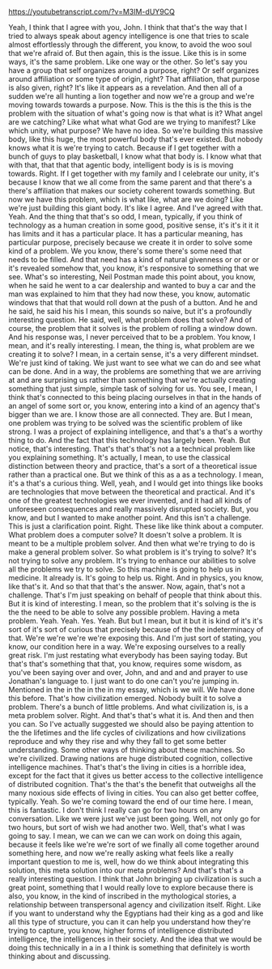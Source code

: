 https://youtubetranscript.com/?v=M3IM-dUY9CQ

 Yeah, I think that I agree with you, John. I think that that's the way that I tried to always speak about agency intelligence is one that tries to scale almost effortlessly through the different, you know, to avoid the woo soul that we're afraid of. But then again, this is the issue. Like this is in some ways, it's the same problem. Like one way or the other. So let's say you have a group that self organizes around a purpose, right? Or self organizes around affiliation or some type of origin, right? That affiliation, that purpose is also given, right? It's like it appears as a revelation. And then all of a sudden we're all hunting a lion together and now we're a group and we're moving towards towards a purpose. Now. This is the this is the this is the problem with the situation of what's going now is that what is it? What angel are we catching? Like what what what God are we trying to manifest? Like which unity, what purpose? We have no idea. So we're building this massive body, like this huge, the most powerful body that's ever existed. But nobody knows what it is we're trying to catch. Because if I get together with a bunch of guys to play basketball, I know what that body is. I know what that with that, that that that agentic body, intelligent body is is is moving towards. Right. If I get together with my family and I celebrate our unity, it's because I know that we all come from the same parent and that there's a there's affiliation that makes our society coherent towards something. But now we have this problem, which is what like, what are we doing? Like we're just building this giant body. It's like I agree. And I've agreed with that. Yeah. And the thing that that's so odd, I mean, typically, if you think of technology as a human creation in some good, positive sense, it's it's it it it has limits and it has a particular place. It has a particular meaning, has particular purpose, precisely because we create it in order to solve some kind of a problem. We you know, there's some there's some need that needs to be filled. And that need has a kind of natural givenness or or or or it's revealed somehow that, you know, it's responsive to something that we see. What's so interesting, Neil Postman made this point about, you know, when he said he went to a car dealership and wanted to buy a car and the man was explained to him that they had now these, you know, automatic windows that that that would roll down at the push of a button. And he and he said, he said his his I mean, this sounds so naive, but it's a profoundly interesting question. He said, well, what problem does that solve? And of course, the problem that it solves is the problem of rolling a window down. And his response was, I never perceived that to be a problem. You know, I mean, and it's really interesting. I mean, the thing is, what problem are we creating it to solve? I mean, in a certain sense, it's a very different mindset. We're just kind of taking. We just want to see what we can do and see what can be done. And in a way, the problems are something that we are arriving at and are surprising us rather than something that we're actually creating something that just simple, simple task of solving for us. You see, I mean, I think that's connected to this being placing ourselves in that in the hands of an angel of some sort or, you know, entering into a kind of an agency that's bigger than we are. I know those are all connected. They are. But I mean, one problem was trying to be solved was the scientific problem of like strong. I was a project of explaining intelligence, and that's a that's a worthy thing to do. And the fact that this technology has largely been. Yeah. But notice, that's interesting. That's that's that's not a a technical problem like you explaining something. It's actually, I mean, to use the classical distinction between theory and practice, that's a sort of a theoretical issue rather than a practical one. But we think of this as a as a technology. I mean, it's a that's a curious thing. Well, yeah, and I would get into things like books are technologies that move between the theoretical and practical. And it's one of the greatest technologies we ever invented, and it had all kinds of unforeseen consequences and really massively disrupted society. But, you know, and but I wanted to make another point. And this isn't a challenge. This is just a clarification point. Right. These like like think about a computer. What problem does a computer solve? It doesn't solve a problem. It is meant to be a multiple problem solver. And then what we're trying to do is make a general problem solver. So what problem is it's trying to solve? It's not trying to solve any problem. It's trying to enhance our abilities to solve all the problems we try to solve. So this machine is going to help us in medicine. It already is. It's going to help us. Right. And in physics, you know, like that's it. And so that that that's the answer. Now, again, that's not a challenge. That's I'm just speaking on behalf of people that think about this. But it is kind of interesting. I mean, so the problem that it's solving is the is the the need to be able to solve any possible problem. Having a meta problem. Yeah. Yeah. Yes. Yeah. But but I mean, but it but it is kind of it's it's sort of it's sort of curious that precisely because of the the indeterminacy of that. We're we're we're we're exposing this. And I'm just sort of stating, you know, our condition here in a way. We're exposing ourselves to a really great risk. I'm just restating what everybody has been saying today. But that's that's something that that, you know, requires some wisdom, as you've been saying over and over, John, and and and and prayer to use Jonathan's language to. I just want to do one can't you're jumping in. Mentioned in the in the in the in my essay, which is we will. We have done this before. That's how civilization emerged. Nobody built it to solve a problem. There's a bunch of little problems. And what civilization is, is a meta problem solver. Right. And that's that's what it is. And then and then you can. So I've actually suggested we should also be paying attention to the the lifetimes and the life cycles of civilizations and how civilizations reproduce and why they rise and why they fall to get some better understanding. Some other ways of thinking about these machines. So we're civilized. Drawing nations are huge distributed cognition, collective intelligence machines. That's that's the living in cities is a horrible idea, except for the fact that it gives us better access to the collective intelligence of distributed cognition. That's the that's the benefit that outweighs all the many noxious side effects of living in cities. You can also get better coffee, typically. Yeah. So we're coming toward the end of our time here. I mean, this is fantastic. I don't think I really can go for two hours on any conversation. Like we were just we've just been going. Well, not only go for two hours, but sort of wish we had another two. Well, that's what I was going to say. I mean, we can we can we can work on doing this again, because it feels like we're we're sort of we finally all come together around something here, and now we're really asking what feels like a really important question to me is, well, how do we think about integrating this solution, this meta solution into our meta problems? And that's that's a really interesting question. I think that John bringing up civilization is such a great point, something that I would really love to explore because there is also, you know, in the kind of inscribed in the mythological stories, a relationship between transpersonal agency and civilization itself. Right. Like if you want to understand why the Egyptians had their king as a god and like all this type of structure, you can it can help you understand how they're trying to capture, you know, higher forms of intelligence distributed intelligence, the intelligences in their society. And the idea that we would be doing this technically in a in a I think is something that definitely is worth thinking about and discussing.